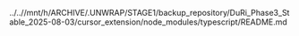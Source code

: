 ../..//mnt/h/ARCHIVE/.UNWRAP/STAGE1/backup_repository/DuRi_Phase3_Stable_2025-08-03/cursor_extension/node_modules/typescript/README.md
